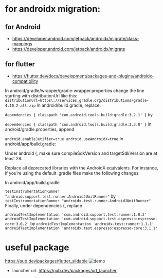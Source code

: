 
# for androidx migration:

## for Android
- https://developer.android.com/jetpack/androidx/migrate/class-mappings
- https://developer.android.com/jetpack/androidx/migrate

## for flutter
- https://flutter.dev/docs/development/packages-and-plugins/androidx-compatibility

In android/gradle/wrapper/gradle-wrapper.properties change the line starting with distributionUrl like this:
`distributionUrl=https\://services.gradle.org/distributions/gradle-4.10.2-all.zip`
In android/build.gradle, replace:

`dependencies {
    classpath 'com.android.tools.build:gradle:3.2.1'
}`
by


`dependencies {
    classpath 'com.android.tools.build:gradle:3.3.0'
}`
In android/gradle.properties, append

`android.enableJetifier=true
android.useAndroidX=true`
In android/app/build.gradle:

Under android {, make sure compileSdkVersion and targetSdkVersion are at least 28.

Replace all deprecated libraries with the AndroidX equivalents. For instance, if you’re using the default .gradle files make the following changes:

In android/app/build.gradle


`testInstrumentationRunner "android.support.test.runner.AndroidJUnitRunner"`
by
`testInstrumentationRunner "androidx.test.runner.AndroidJUnitRunner"`
Finally, under dependencies {, replace


`androidTestImplementation 'com.android.support.test:runner:1.0.2'
androidTestImplementation 'com.android.support.test.espresso:espresso-core:3.0.2'`
by
`androidTestImplementation 'androidx.test:runner:1.1.1'
androidTestImplementation 'androidx.test.espresso:espresso-core:3.1.1'`
# useful package
https://pub.dev/packages/flutter_slidable
![demo](https://raw.githubusercontent.com/letsar/flutter_slidable/master/doc/images/slidable_overview.gif)
- launcher url:
https://pub.dev/packages/url_launcher


